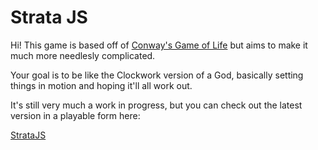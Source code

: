 # Strata JS

Hi! This game is based off of [Conway's Game of Life](https://en.wikipedia.org/wiki/Conway%27s_Game_of_Life) but aims to make it much more needlesly complicated. 

Your goal is to be like the Clockwork version of a God, basically setting things in motion and hoping it'll all work out.

It's still very much a work in progress, but you can check out the latest version in a playable form here:

[StrataJS](http://sorjak.com/strata/)